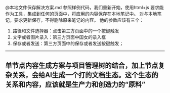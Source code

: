 @本地文件保存解决方案.md 参照样例代码，我们重新开始，使用html+js
要求能作为工具，集成到任何的页面中，将应用的内容保存在本地笔记中。
对与本地笔记，要求更新保存，不得删除原来笔记的内容。
他的参数应该有三个：
1. 路径和文件选择器：点击第三方页面中的一个按键触发
2. 文字或者图片录入：第三方页面中国女的录入框
3. 保存或者发送：第三方页面中的保存或者发送按键触发；

---

## 单节点内容生成方案与项目管理树的结合，加上节点复杂关系，会给AI生成一个打的文档生态。这个生态的关系和内容，应该就是生产力和创造力的“原料”


